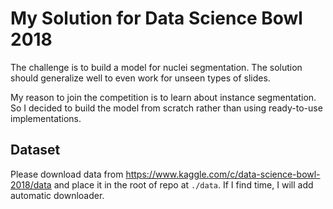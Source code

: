 My Solution for Data Science Bowl 2018
======================================

The challenge is to build a model for nuclei segmentation. The solution should generalize well to even work for unseen types of slides.

My reason to join the competition is to learn about instance segmentation. So I decided to build the model from scratch rather than using ready-to-use implementations.


## Dataset

Please download data from https://www.kaggle.com/c/data-science-bowl-2018/data and place it in the root of repo at `./data`. If I find time, I will add automatic downloader.
